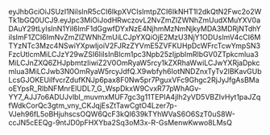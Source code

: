 eyJhbGciOiJSUzI1NiIsInR5cCI6IkpXVCIsImtpZCI6IkNHT1I2dkQtN2Fwc2o2WTk1bGQ0UCJ9.eyJpc3MiOiJodHRwczovL2NvZmZlZWNhZmUudXMuYXV0aDAuY29tLyIsInN1YiI6ImF1dGgwfDYxNzE4NjhmMzNmNjkyMDA3MDRjNTdhYiIsImF1ZCI6ImNvZmZlZWNhZmUiLCJpYXQiOjE2MzU3NjY1ODUsImV4cCI6MTYzNTc3Mzc4NSwiYXpwIjoiV2FJRzZYVmE5ZVFKUHpDcWFrcTcwYmpSN3FzcUtlcmMiLCJzY29wZSI6IiIsInBlcm1pc3Npb25zIjpbImRlbGV0ZTpkcmlua3MiLCJnZXQ6ZHJpbmtzIiwiZ2V0OmRyaW5rcy1kZXRhaWwiLCJwYXRjaDpkcmlua3MiLCJwb3N0OmRyaW5rcyJdfQ.X9wbfyh6IotNNDZnxTyTv2IBKavGUbLcsGJOKEUilfvcrZdufKNJp6pax8F0Nw5pr7PguxVFc9Ghgc2RjJyJfgAsBMaoEYpsR_RlbNFMnrElUDL7_G_WspDkxW9CvxR77pWhAGv-YY7_AJJ7o6ADUJvlbI_muvmxMUF7gc3g11TEPIA4jlh2yVD5VBZIvHyt1paJZqfWdkCorQc3gtm_vny_CKJqjEsZtTawCgtO4Lzer7p-VJeh96fL5oBHjuhscsOQW6QcF3kQI639kTYhWVaS6O6SzT0uS8W-ccJN5cEEQg-9ntJD0pFHXYba2Sq3oM3x-R-GsMenwKwwo8LMsQ